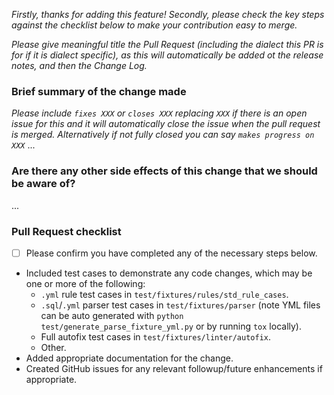 
_Firstly, thanks for adding this feature! Secondly, please check the key steps against the checklist below to make your contribution easy to merge._

_Please give meaningful title the Pull Request (including the dialect this PR is for if it is dialect specific), as this will automatically be added ot the release notes, and then the Change Log._

### Brief summary of the change made
_Please include `fixes XXX` or `closes XXX` replacing `XXX` if there is an open issue for this and it will automatically close the issue when the pull request is merged. Alternatively if not fully closed you can say `makes progress on XXX`_
...

### Are there any other side effects of this change that we should be aware of?
...

### Pull Request checklist
- [ ] Please confirm you have completed any of the necessary steps below.

- Included test cases to demonstrate any code changes, which may be one or more of the following:
  - `.yml` rule test cases in `test/fixtures/rules/std_rule_cases`.
  - `.sql`/`.yml` parser test cases in `test/fixtures/parser` (note YML files can be auto generated with `python test/generate_parse_fixture_yml.py` or by running `tox` locally).
  - Full autofix test cases in `test/fixtures/linter/autofix`.
  - Other.
- Added appropriate documentation for the change.
- Created GitHub issues for any relevant followup/future enhancements if appropriate.
